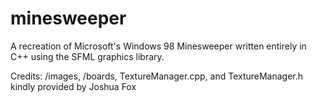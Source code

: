 # minesweeper
A recreation of Microsoft's Windows 98 Minesweeper written entirely in C++ using the SFML graphics library.

Credits:
/images, /boards, TextureManager.cpp, and TextureManager.h kindly provided by Joshua Fox
